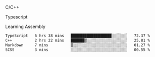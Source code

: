 <p>C/C++</p>
<p> Typescript</p>
<p>Learning Assembly</p>

<!--START_SECTION:waka-->

```txt
TypeScript   6 hrs 38 mins   ██████████████████░░░░░░░   72.37 %
C++          2 hrs 22 mins   ██████▒░░░░░░░░░░░░░░░░░░   25.81 %
Markdown     7 mins          ▒░░░░░░░░░░░░░░░░░░░░░░░░   01.27 %
SCSS         3 mins          ░░░░░░░░░░░░░░░░░░░░░░░░░   00.55 %
```

<!--END_SECTION:waka-->
